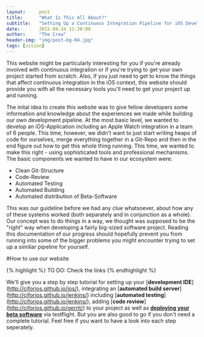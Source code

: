 ```yaml
---
layout:     post
title:      "What Is This All About?"
subtitle:   "Setting Up a Continuous Integration Pipeline for iOS Development"
date:       2015-04-24 11:20:00
author:     "The Crew"
header-img: "img/post-bg-04.jpg"
tags: [vision]
---
```


This website might be particularly interesting for you if you're already involved with continuous integration or if you're trying to get your own project started from scratch. Also, if you just need to get to know the things that affect continuous integration in the iOS context, this website should provide you with all the necessary tools you'll need to get your project up and running.

The inital idea to create this website was to give fellow developers some information and knowledge about the experiences we made while building our own development pipeline. At the most basic level, we wanted to develop an iOS-Application including an Apple Watch integration in a team of 6 people. This time, however, we didn't want to just start writing heaps of code for ourselves, merge everything together in a Git-Repo and then in the end figure out how to get this whole thing running. This time, we wanted to make this right - using sophisticated tools and professional mechanisms. The basic components we wanted to have in our ecosystem were:

- Clean Git-Structure
- Code-Review
- Automated Testing
- Automated Building
- Automated distribution of Beta-Software

This was our guideline before we had any clue whatsoever, about how any of these systems worked (both separately and in conjunction as a whole). Our concept was to do things in a way, we thought was supposed to be the "right" way when developing a fairly big-sized software project. Reading this documentation of our progress should hopefully prevent you from running into some of the bigger problems you might encounter trying to set up a similiar pipeline for yourself.

#How to use our website

{% highlight %}
	TO DO: Check the links
{% endhighlight %}

We'll give you a step by step tutorial for setting up your [**development IDE**] (http://ciforios.github.io/ios/), integrating an [**automated build server**] (http://ciforios.github.io/jenkins/) including [**automated testing**] (http://ciforios.github.io/jenkins/), adding [**code review**] (http://ciforios.github.io/gerrit/) to your project as well as [**deploying your beta software**](http://ciforios.github.io/workflow/) via testflight. But you are also good to go if you don't need a complete tutorial. Feel free if you want to have a look into each step seperately.